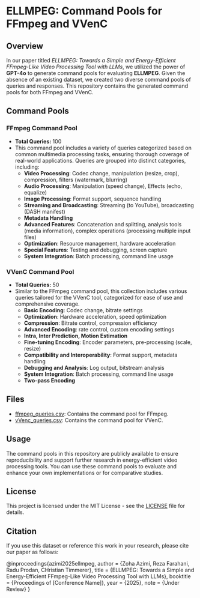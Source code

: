 # ELLMPEG: Command Pools for FFmpeg and VVenC

## Overview

In our paper titled *ELLMPEG: Towards a Simple and Energy-Efficient FFmpeg-Like Video Processing Tool with LLMs*, we utilized the power of **GPT-4o** to generate command pools for evaluating **ELLMPEG**. Given the absence of an existing dataset, we created two diverse command pools of queries and responses. This repository contains the generated command pools for both FFmpeg and VVenC.

## Command Pools

### FFmpeg Command Pool

- **Total Queries:** 100
- This command pool includes a variety of queries categorized based on common multimedia processing tasks, ensuring thorough coverage of real-world applications. Queries are grouped into distinct categories, including:
  - **Video Processing**: Codec change, manipulation (resize, crop), compression, filters (watermark, blurring)
  - **Audio Processing**: Manipulation (speed change), Effects (echo, equalize)
  - **Image Processing**: Format support, sequence handling
  - **Streaming and Broadcasting**: Streaming (to YouTube), broadcasting (DASH manifest)
  - **Metadata Handling**
  - **Advanced Features**: Concatenation and splitting, analysis tools (media information), complex operations (processing multiple input files)
  - **Optimization**: Resource management, hardware acceleration
  - **Special Features**: Testing and debugging, screen capture
  - **System Integration**: Batch processing, command line usage

### VVenC Command Pool

- **Total Queries:** 50
- Similar to the FFmpeg command pool, this collection includes various queries tailored for the VVenC tool, categorized for ease of use and comprehensive coverage.
  - **Basic Encoding**: Codec change, bitrate settings
  - **Optimization**: Hardware acceleration, speed optimization
  - **Compression**: Bitrate control, compression efficiency
  - **Advanced Encoding**: rate control, custom encoding settings
  - **Intra, Inter Prediction, Motion Estimation**
  - **Fine-tuning Encoding**: Encoder parameters, pre-processing (scale, resize)
  - **Compatibility and Interoperability**: Format support, metadata handling
  - **Debugging and Analysis**: Log output, bitstream analysis
  - **System Integration**: Batch processing, command line usage
  - **Two-pass Encoding** 
## Files

- [ffmpeg_queries.csv](./ffmpeg_queries.csv): Contains the command pool for FFmpeg.
- [vVenc_queries.csv](./VVenC_queries.csv): Contains the command pool for VVenC.

## Usage

The command pools in this repository are publicly available to ensure reproducibility and support further research in energy-efficient video processing tools. You can use these command pools to evaluate and enhance your own implementations or for comparative studies.

## License

This project is licensed under the MIT License - see the [LICENSE](./LICENSE) file for details.

## Citation

If you use this dataset or reference this work in your research, please cite our paper as follows:

@inproceedings{azimi2025ellmpeg,
  author = {Zoha Azimi, Reza Farahani, Radu Prodan, CHristian Timmerer},
  title = {ELLMPEG: Towards a Simple and Energy-Efficient FFmpeg-Like Video Processing Tool with LLMs},
  booktitle = {Proceedings of [Conference Name]},
  year = {2025},
  note = {Under Review}
}

